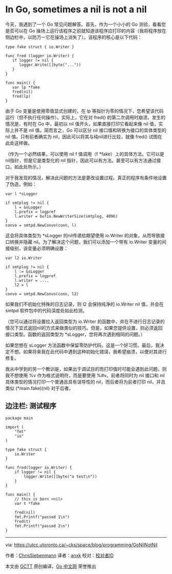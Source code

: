 # In Go, sometimes a nil is not a nil

今天，我遇到了一个 Go 常见问题解答。首先，作为一个小小的 Go 测验，看看您是否可以在 Go 操场上运行该程序之前就知道该程序应打印的内容（我将程序放在侧边栏中，以防万一它在操场上消失了）。该程序的核心是以下代码：

```golang
type fake struct { io.Writer }

func fred (logger io.Writer) {
   if logger != nil {
      logger.Write([]byte("..."))
   }
}

func main() {
   var lp *fake
   fred(nil)
   fred(lp)
}
```

由于 Go 变量是使用零值显式创建的，在 lp 等指针为零的情况下，您希望该代码运行（但不执行任何操作）。实际上，它在对 fred() 的第二次调用时崩溃。发生的情况是，有时在 Go 中，最初以 nil 值开头，如果直接打印它看起来像 nil 值，实际上并不是 nil 值。简而言之，Go 可以区分 nil 接口值和转换为接口的具体类型的 nil 值。只有前者确实为 nil，因此可以将其与纯ni​​l进行比较，就像 fred() 试图在此处这样做。

（作为一个必然结果，可以使用 nil f 值调用（f *fake）上的具体方法。它可以是nil指针，但是它是类型化的 nil 指针，因此可以有方法。甚至可以有方法通过接口，如此处所示。）

对于我发现的情况，解决此问题的方法是更改​​设置过程。真正的程序有条件地设置了伪造，例如：

```golang
var l *sLogger

if smtplog != nil {
    l = &sLogger
    l.prefix = logpref
    l.writer = bufio.NewWriterSize(smtplog, 4096)
}
convo = smtpd.NewConvo(conn, l)
```

这会将具体类型为 *sLogger 的nil传递给期望使用 io.Writer 的对象，从而导致接口转换并隐藏 nil。为了解决这个问题，我们可以添加一个带有 io.Writer 变量的间接级别，该变量必须明确设置：

```golang
var l2 io.Writer

if smtplog != nil {
    l := &sLogger
    l.prefix = logpref
    l.writer = ....
    l2 = l
}
convo = smtpd.NewConvo(conn, l2)

```

如果我们不初始化特殊的日志记录，则 l2 会保持纯净的 io.Writer nil 值，并会在 smtpd 软件包中的代码深度处如此检测。

（您可以通过将设置拉入返回类型为 io.Writer 的函数中，并在不进行日志记录的情况下显式返回nil的方式来做类似的技巧。但是，如果您提供设置，则必须返回接口类型。函数的返回类型为 *sLogger，您将再次遇到相同的问题。）

如果您想在 sLogger 方法函数中保留零防护代码，这是一个好习惯。最后，我决定不想。如果将来我在此代码中遇到这种初始化错误，我希望崩溃，以便对其进行修复。

我从中学到的另一个教训是，如果出于调试目的而打印值时可能会遇到此问题，则我不想使用 %v 作为格式说明符，而是要使用 %#v。前者将同时为 nil 接口和 nil 具体类型的情况打印一个普通且具有误导性的 nil，而后者将为前者打印 nil，并且类似 (*main.fake)(nil) 对于后者。

## 边注栏: 测试程序

```golang
package main

import (
    "fmt"
    "io"
)

type fake struct {
    io.Writer
}

func fred(logger io.Writer) {
    if logger != nil {
        logger.Write([]byte("a test\n"))
    }
}

func main() {
    // this is born <nil>
    var t *fake

    fred(nil)
    fmt.Printf("passed 1\n")
    fred(t)
    fmt.Printf("passed 2\n")
}
```

---

via: https://utcc.utoronto.ca/~cks/space/blog/programming/GoNilNotNil

作者：[ChrisSiebenmann](https://utcc.utoronto.ca/~cks/space/People/ChrisSiebenmann)
译者：[anxk](https://github.com/anxk)
校对：[校对者ID](https://github.com/校对者ID)

本文由 [GCTT](https://github.com/studygolang/GCTT) 原创编译，[Go 中文网](https://studygolang.com/) 荣誉推出
